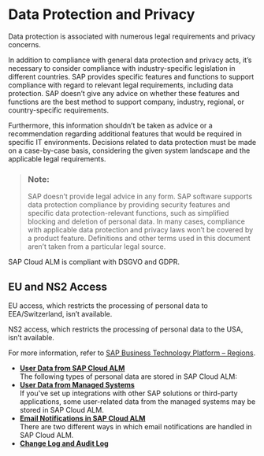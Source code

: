<!-- loio2fdc2f00fac54fd9893f4d4f083e1a5e -->

# Data Protection and Privacy

Data protection is associated with numerous legal requirements and privacy concerns.

In addition to compliance with general data protection and privacy acts, it’s necessary to consider compliance with industry-specific legislation in different countries. SAP provides specific features and functions to support compliance with regard to relevant legal requirements, including data protection. SAP doesn’t give any advice on whether these features and functions are the best method to support company, industry, regional, or country-specific requirements.

Furthermore, this information shouldn’t be taken as advice or a recommendation regarding additional features that would be required in specific IT environments. Decisions related to data protection must be made on a case-by-case basis, considering the given system landscape and the applicable legal requirements.

> ### Note:  
> SAP doesn’t provide legal advice in any form. SAP software supports data protection compliance by providing security features and specific data protection-relevant functions, such as simplified blocking and deletion of personal data. In many cases, compliance with applicable data protection and privacy laws won’t be covered by a product feature. Definitions and other terms used in this document aren’t taken from a particular legal source.

SAP Cloud ALM is compliant with DSGVO and GDPR.



<a name="loio2fdc2f00fac54fd9893f4d4f083e1a5e__section_xh5_jjm_xyb"/>

## EU and NS2 Access

EU access, which restricts the processing of personal data to EEA/Switzerland, isn’t available.

NS2 access, which restricts the processing of personal data to the USA, isn’t available.

For more information, refer to [SAP Business Technology Platform – Regions](https://help.sap.com/docs/btp/sap-business-technology-platform/regions?version=Cloud#eu-access).

-   **[User Data from SAP Cloud ALM](user-data-from-sap-cloud-alm-65c98de.md "The following types of personal data are stored in SAP Cloud ALM: ")**  
The following types of personal data are stored in SAP Cloud ALM:
-   **[User Data from Managed Systems](user-data-from-managed-systems-3ef5218.md "If you've set up integrations with other SAP solutions or third-party applications, some
		user-related data from the managed systems may be stored in SAP Cloud ALM.")**  
If you've set up integrations with other SAP solutions or third-party applications, some user-related data from the managed systems may be stored in SAP Cloud ALM.
-   **[Email Notifications in SAP Cloud ALM](email-notifications-in-sap-cloud-alm-af0413b.md "There are two different ways in which email notifications are handled in SAP Cloud
		ALM.")**  
There are two different ways in which email notifications are handled in SAP Cloud ALM.
-   **[Change Log and Audit Log](change-log-and-audit-log-dd4f07d.md)**  


